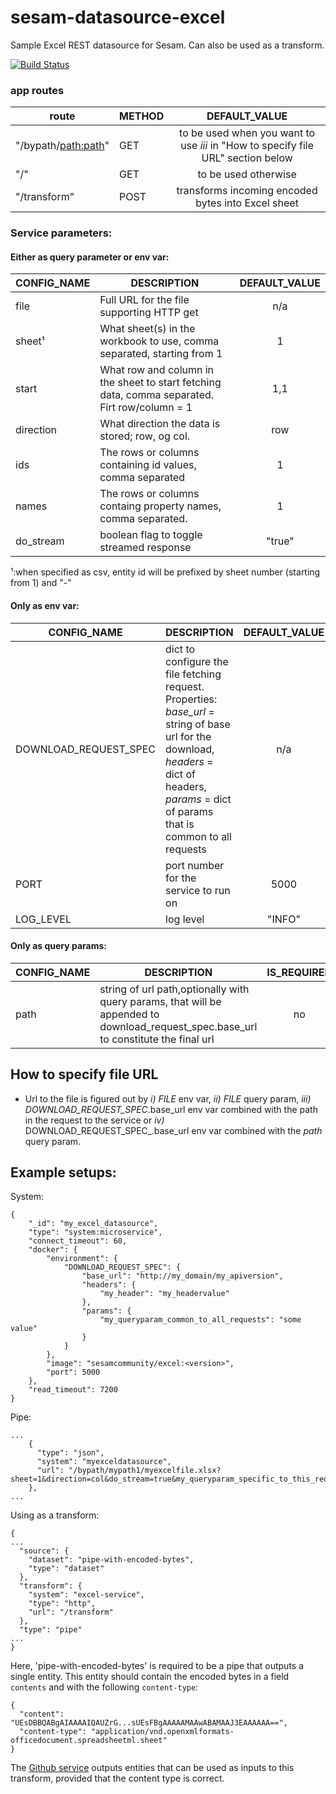 # sesam-datasource-excel
Sample Excel REST datasource for Sesam. Can also be used as a transform.

[![Build Status](https://travis-ci.org/sesam-community/excel.svg?branch=master)](https://travis-ci.org/sesam-community/excel)

### app routes
| route        | METHOD           |                                  DEFAULT_VALUE                                   |
| -------------------|---------------------|:--------------------------------------------------------------------------------:|
| "/bypath/<path:path>" | GET | to be used when you want to use _iii_ in "How to specify file URL" section below |
| "/" | GET |                               to be used otherwise                               |
| "/transform" | POST |                transforms incoming encoded bytes into Excel sheet                |


### Service parameters:

#### Either as query parameter or env var:

| CONFIG_NAME        | DESCRIPTION           | DEFAULT_VALUE|
| -------------------|---------------------|:-----------------------:|
| file | Full URL for the file supporting HTTP get| n/a |
| sheet¹|  What sheet(s) in the workbook to use, comma separated, starting from 1 | 1 |
| start | What row and column in the sheet to start fetching data, comma separated. Firt row/column = 1| 1,1 |
| direction | What direction the data is stored; row, og col. | row |
| ids | The rows or columns containing id values, comma separated |1 |
| names | The rows or columns containg property names, comma separated. | 1 |
| do_stream | boolean flag to toggle streamed response | "true" |

¹:when specified as csv, entity id will be prefixed by sheet number (starting from 1) and "-"
#### Only as env var:
| CONFIG_NAME        | DESCRIPTION           | DEFAULT_VALUE|
| -------------------|---------------------|:-----------------------:|
| DOWNLOAD_REQUEST_SPEC | dict to configure the file fetching request. Properties: _base_url_ = string of base url for the download, _headers_ = dict of headers, _params_ = dict of params that is common to all requests| n/a |
| PORT |  port number for the service to run on |5000 |
| LOG_LEVEL | log level | "INFO" |

#### Only as query params:
| CONFIG_NAME        | DESCRIPTION           | IS_REQUIRED  |DEFAULT_VALUE|
| -------------------|---------------------|:------------:|:-----------:|
| path | string of url path,optionally with query params, that will be appended to download_request_spec.base_url to constitute the final url| no | n/a |

## How to specify file URL
* Url to the file is figured out by _i)_ _FILE_ env var, _ii)_ _FILE_ query param, _iii)_ _DOWNLOAD_REQUEST_SPEC_.base_url env var combined with the path in the request to the service or _iv)_ DOWNLOAD_REQUEST_SPEC_.base_url env var combined with the _path_ query param.

## Example setups:

System:
```
{
    "_id": "my_excel_datasource",
    "type": "system:microservice",
    "connect_timeout": 60,
    "docker": {
        "environment": {
            "DOWNLOAD_REQUEST_SPEC": {
                "base_url": "http://my_domain/my_apiversion",
                "headers": {
                    "my_header": "my_headervalue"
                },
                "params": {
                    "my_queryparam_common_to_all_requests": "some value"
                }
            }
        },
        "image": "sesamcommunity/excel:<version>",
        "port": 5000
    },
    "read_timeout": 7200
}
```
Pipe:
```
...
    {
      "type": "json",
      "system": "myexceldatasource",
      "url": "/bypath/mypath1/myexcelfile.xlsx?sheet=1&direction=col&do_stream=true&my_queryparam_specific_to_this_request=somevalue"
    },
...
```

Using as a transform:
```
{
...
  "source": {
    "dataset": "pipe-with-encoded-bytes",
    "type": "dataset"
  },
  "transform": {
    "system": "excel-service",
    "type": "http",
    "url": "/transform"
  },
  "type": "pipe"
...
}
```
Here, 'pipe-with-encoded-bytes' is required to be a pipe that outputs a single entity. This entity should contain the
encoded bytes in a field `contents` and with the following `content-type`:

```
{
  "content": "UEsDBBQABgAIAAAAIQAUZrG...sUEsFBgAAAAAMAAwABAMAAJ3EAAAAAA==",
  "content-type": "application/vnd.openxmlformats-officedocument.spreadsheetml.sheet"
}
```

The [Github service](https://github.com/sesam-community/github-service) outputs entities that can be used as
inputs to this transform, provided that the content type is correct.
